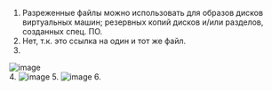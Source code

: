 1. Разреженные файлы можно использовать для
образов дисков виртуальных машин;
резервных копий дисков и/или разделов, созданных спец. ПО.
2. Нет, т.к. это ссылка на один и тот же файл.
3.
![image](https://user-images.githubusercontent.com/95243483/151575722-104e7fb7-4846-4ff3-b41c-cf481466c68b.png)  
4.
![image](https://user-images.githubusercontent.com/95243483/151578367-ea44731c-0cf0-42a2-bacd-8842cb1c63a7.png)
5.
![image](https://user-images.githubusercontent.com/95243483/151580151-c56e7380-0110-409b-9727-bd9abae90c1f.png)
6.
